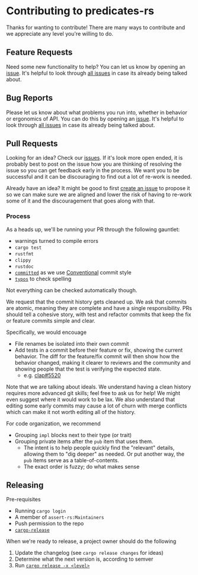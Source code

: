 # Contributing to predicates-rs

Thanks for wanting to contribute! There are many ways to contribute and we
appreciate any level you're willing to do.

## Feature Requests

Need some new functionality to help?  You can let us know by opening an
[issue][new issue]. It's helpful to look through [all issues][all issues] in
case its already being talked about.

## Bug Reports

Please let us know about what problems you run into, whether in behavior or
ergonomics of API.  You can do this by opening an [issue][new issue]. It's
helpful to look through [all issues][all issues] in case its already being
talked about.

## Pull Requests

Looking for an idea? Check our [issues][issues]. If it's look more open ended,
it is probably best to post on the issue how you are thinking of resolving the
issue so you can get feedback early in the process. We want you to be
successful and it can be discouraging to find out a lot of re-work is needed.

Already have an idea?  It might be good to first [create an issue][new issue]
to propose it so we can make sure we are aligned and lower the risk of having
to re-work some of it and the discouragement that goes along with that.

### Process

As a heads up, we'll be running your PR through the following gauntlet:
- warnings turned to compile errors
- `cargo test`
- `rustfmt`
- `clippy`
- `rustdoc`
- [`committed`](https://github.com/crate-ci/committed) as we use [Conventional](https://www.conventionalcommits.org) commit style
- [`typos`](https://github.com/crate-ci/typos) to check spelling

Not everything can be checked automatically though.

We request that the commit history gets cleaned up.
We ask that commits are atomic, meaning they are complete and have a single responsibility.
PRs should tell a cohesive story, with test and refactor commits that keep the
fix or feature commits simple and clear.

Specifically, we would encouage
- File renames be isolated into their own commit
- Add tests in a commit before their feature or fix, showing the current behavior.
  The diff for the feature/fix commit will then show how the behavior changed,
  making it clearer to reviewrs and the community and showing people that the
  test is verifying the expected state.
  - e.g. [clap#5520](https://github.com/clap-rs/clap/pull/5520)

Note that we are talking about ideals.
We understand having a clean history requires more advanced git skills;
feel free to ask us for help!
We might even suggest where it would work to be lax.
We also understand that editing some early commits may cause a lot of churn
with merge conflicts which can make it not worth editing all of the history.

For code organization, we recommend
- Grouping `impl` blocks next to their type (or trait)
- Grouping private items after the `pub` item that uses them.
  - The intent is to help people quickly find the "relevant" details, allowing them to "dig deeper" as needed.  Or put another way, the `pub` items serve as a table-of-contents.
  - The exact order is fuzzy; do what makes sense

## Releasing

Pre-requisites
- Running `cargo login`
- A member of `assert-rs:Maintainers`
- Push permission to the repo
- [`cargo-release`](https://github.com/crate-ci/cargo-release/)

When we're ready to release, a project owner should do the following
1. Update the changelog (see `cargo release changes` for ideas)
2. Determine what the next version is, according to semver
3. Run [`cargo release -x <level>`](https://github.com/crate-ci/cargo-release)

[issues]: https://github.com/assert-rs/predicates-rs/issues
[new issue]: https://github.com/assert-rs/predicates-rs/issues/new
[all issues]: https://github.com/assert-rs/predicates-rs/issues?utf8=%E2%9C%93&q=is%3Aissue
